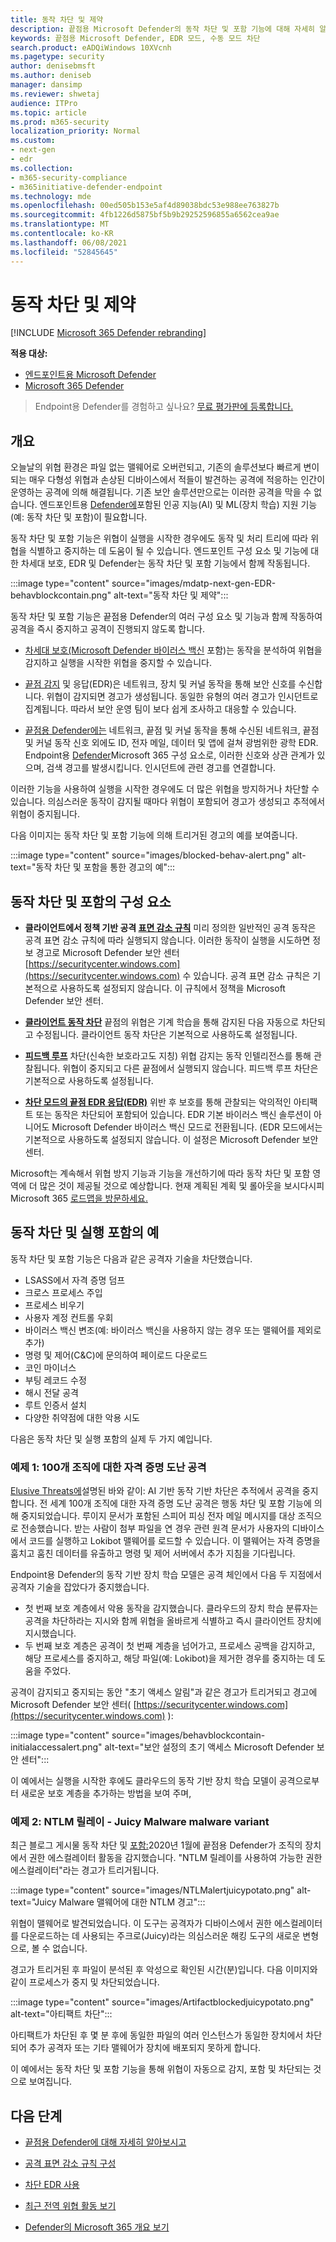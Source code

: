 ```yaml
---
title: 동작 차단 및 제약
description: 끝점용 Microsoft Defender의 동작 차단 및 포함 기능에 대해 자세히 알아보기
keywords: 끝점용 Microsoft Defender, EDR 모드, 수동 모드 차단
search.product: eADQiWindows 10XVcnh
ms.pagetype: security
author: denisebmsft
ms.author: deniseb
manager: dansimp
ms.reviewer: shwetaj
audience: ITPro
ms.topic: article
ms.prod: m365-security
localization_priority: Normal
ms.custom:
- next-gen
- edr
ms.collection:
- m365-security-compliance
- m365initiative-defender-endpoint
ms.technology: mde
ms.openlocfilehash: 00ed505b153e5af4d89038bdc53e988ee763827b
ms.sourcegitcommit: 4fb1226d5875bf5b9b29252596855a6562cea9ae
ms.translationtype: MT
ms.contentlocale: ko-KR
ms.lasthandoff: 06/08/2021
ms.locfileid: "52845645"
---
```

# <a name="behavioral-blocking-and-containment"></a>동작 차단 및 제약

[!INCLUDE [Microsoft 365 Defender rebranding](../../includes/microsoft-defender.md)]

**적용 대상:**
- [엔드포인트용 Microsoft Defender](https://go.microsoft.com/fwlink/p/?linkid=2154037)
- [Microsoft 365 Defender](https://go.microsoft.com/fwlink/?linkid=2118804)

>Endpoint용 Defender를 경험하고 싶나요? [무료 평가판에 등록합니다.](https://www.microsoft.com/microsoft-365/windows/microsoft-defender-atp?ocid=docs-wdatp-assignaccess-abovefoldlink)

## <a name="overview"></a>개요

오늘날의 위협 환경은 파일 [](/windows/security/threat-protection/intelligence/fileless-threats) 없는 맬웨어로 오버런되고, 기존의 솔루션보다 빠르게 변이되는 매우 다형성 위협과 손상된 디바이스에서 적들이 발견하는 공격에 적응하는 인간이 운영하는 공격에 의해 해결됩니다. 기존 보안 솔루션만으로는 이러한 공격을 막을 수 없습니다. 엔드포인트용 [Defender에](/windows/security)포함된 인공 지능(AI) 및 ML(장치 학습) 지원 기능(예: 동작 차단 및 포함)이 필요합니다. 

동작 차단 및 포함 기능은 위협이 실행을 시작한 경우에도 동작 및 처리 트리에 따라 위협을 식별하고 중지하는 데 도움이 될 수 있습니다. 엔드포인트 구성 요소 및 기능에 대한 차세대 보호, EDR 및 Defender는 동작 차단 및 포함 기능에서 함께 작동됩니다. 

:::image type="content" source="images/mdatp-next-gen-EDR-behavblockcontain.png" alt-text="동작 차단 및 제약":::

동작 차단 및 포함 기능은 끝점용 Defender의 여러 구성 요소 및 기능과 함께 작동하여 공격을 즉시 중지하고 공격이 진행되지 않도록 합니다.

- [차세대 보호(Microsoft Defender 바이러스 백신](/windows/security/threat-protection/microsoft-defender-antivirus/microsoft-defender-antivirus-in-windows-10) 포함)는 동작을 분석하여 위협을 감지하고 실행을 시작한 위협을 중지할 수 있습니다.

- [끝점 감지](/microsoft-365/security/defender-endpoint/overview-endpoint-detection-response) 및 응답(EDR)은 네트워크, 장치 및 커널 동작을 통해 보안 신호를 수신합니다. 위협이 감지되면 경고가 생성됩니다. 동일한 유형의 여러 경고가 인시던트로 집계됩니다. 따라서 보안 운영 팀이 보다 쉽게 조사하고 대응할 수 있습니다.

- [끝점용 Defender에는](/microsoft-365/security/defender-endpoint/overview-endpoint-detection-response) 네트워크, 끝점 및 커널 동작을 통해 수신된 네트워크, 끝점 및 커널 동작 신호 외에도 ID, 전자 메일, 데이터 및 앱에 걸쳐 광범위한 광학 EDR. Endpoint용 [Defender](/microsoft-365/security/defender/microsoft-threat-protection)Microsoft 365 구성 요소로, 이러한 신호와 상관 관계가 있으며, 검색 경고를 발생시킵니다. 인시던트에 관련 경고를 연결합니다.

이러한 기능을 사용하여 실행을 시작한 경우에도 더 많은 위협을 방지하거나 차단할 수 있습니다. 의심스러운 동작이 감지될 때마다 위협이 포함되어 경고가 생성되고 추적에서 위협이 중지됩니다. 

다음 이미지는 동작 차단 및 포함 기능에 의해 트리거된 경고의 예를 보여줍니다.

:::image type="content" source="images/blocked-behav-alert.png" alt-text="동작 차단 및 포함을 통한 경고의 예":::

## <a name="components-of-behavioral-blocking-and-containment"></a>동작 차단 및 포함의 구성 요소

- **클라이언트에서 정책 기반 공격 [표면 감소 규칙](/microsoft-365/security/defender-endpoint/attack-surface-reduction)** 미리 정의한 일반적인 공격 동작은 공격 표면 감소 규칙에 따라 실행되지 않습니다. 이러한 동작이 실행을 시도하면 정보 경고로 Microsoft Defender 보안 센터 [https://securitycenter.windows.com](https://securitycenter.windows.com) 수 있습니다. 공격 표면 감소 규칙은 기본적으로 사용하도록 설정되지 않습니다. 이 규칙에서 정책을 Microsoft Defender 보안 센터.

- **[클라이언트 동작 차단](client-behavioral-blocking.md)** 끝점의 위협은 기계 학습을 통해 감지된 다음 자동으로 차단되고 수정됩니다. 클라이언트 동작 차단은 기본적으로 사용하도록 설정됩니다. 

- **[피드백 루프](feedback-loop-blocking.md)** 차단(신속한 보호라고도 지칭) 위협 감지는 동작 인텔리전스를 통해 관찰됩니다. 위협이 중지되고 다른 끝점에서 실행되지 않습니다. 피드백 루프 차단은 기본적으로 사용하도록 설정됩니다. 

- **[차단 모드의 끝점 EDR 응답(EDR)](edr-in-block-mode.md)** 위반 후 보호를 통해 관찰되는 악의적인 아티팩트 또는 동작은 차단되어 포함되어 있습니다. EDR 기본 바이러스 백신 솔루션이 아니어도 Microsoft Defender 바이러스 백신 모드로 전환됩니다. (EDR 모드에서는 기본적으로 사용하도록 설정되지 않습니다. 이 설정은 Microsoft Defender 보안 센터. 

Microsoft는 계속해서 위협 방지 기능과 기능을 개선하기에 따라 동작 차단 및 포함 영역에 더 많은 것이 제공될 것으로 예상합니다. 현재 계획된 계획 및 롤아웃을 보시다시피 Microsoft 365 [로드맵을 방문하세요.](https://www.microsoft.com/microsoft-365/roadmap)

## <a name="examples-of-behavioral-blocking-and-containment-in-action"></a>동작 차단 및 실행 포함의 예

동작 차단 및 포함 기능은 다음과 같은 공격자 기술을 차단했습니다.

- LSASS에서 자격 증명 덤프
- 크로스 프로세스 주입
- 프로세스 비우기
- 사용자 계정 컨트롤 우회
- 바이러스 백신 변조(예: 바이러스 백신을 사용하지 않는 경우 또는 맬웨어를 제외로 추가)
- 명령 및 제어(C&C)에 문의하여 페이로드 다운로드
- 코인 마이너스
- 부팅 레코드 수정
- 해시 전달 공격
- 루트 인증서 설치
- 다양한 취약점에 대한 악용 시도

다음은 동작 차단 및 실행 포함의 실제 두 가지 예입니다.

### <a name="example-1-credential-theft-attack-against-100-organizations"></a>예제 1: 100개 조직에 대한 자격 증명 도난 공격

[Elusive Threats에](https://www.microsoft.com/security/blog/2019/10/08/in-hot-pursuit-of-elusive-threats-ai-driven-behavior-based-blocking-stops-attacks-in-their-tracks)설명된 바와 같이: AI 기반 동작 기반 차단은 추적에서 공격을 중지합니다. 전 세계 100개 조직에 대한 자격 증명 도난 공격은 행동 차단 및 포함 기능에 의해 중지되었습니다. 루이지 문서가 포함된 스피어 피싱 전자 메일 메시지를 대상 조직으로 전송했습니다. 받는 사람이 첨부 파일을 연 경우 관련 원격 문서가 사용자의 디바이스에서 코드를 실행하고 Lokibot 맬웨어를 로드할 수 있습니다. 이 맬웨어는 자격 증명을 훔치고 훔친 데이터를 유출하고 명령 및 제어 서버에서 추가 지침을 기다립니다. 

Endpoint용 Defender의 동작 기반 장치 학습 모델은 공격 체인에서 다음 두 지점에서 공격자 기술을 잡았다가 중지했습니다.
- 첫 번째 보호 계층에서 악용 동작을 감지했습니다. 클라우드의 장치 학습 분류자는 공격을 차단하라는 지시와 함께 위협을 올바르게 식별하고 즉시 클라이언트 장치에 지시했습니다.
- 두 번째 보호 계층은 공격이 첫 번째 계층을 넘어가고, 프로세스 공백을 감지하고, 해당 프로세스를 중지하고, 해당 파일(예: Lokibot)을 제거한 경우를 중지하는 데 도움을 주었다. 

공격이 감지되고 중지되는 동안 "초기 액세스 알림"과 같은 경고가 트리거되고 경고에 Microsoft Defender 보안 센터( [https://securitycenter.windows.com](https://securitycenter.windows.com) ):

:::image type="content" source="images/behavblockcontain-initialaccessalert.png" alt-text="보안 설정의 초기 액세스 Microsoft Defender 보안 센터":::

이 예에서는 실행을 시작한 후에도 클라우드의 동작 기반 장치 학습 모델이 공격으로부터 새로운 보호 계층을 추가하는 방법을 보여 주며,

### <a name="example-2-ntlm-relay---juicy-potato-malware-variant"></a>예제 2: NTLM 릴레이 - Juicy Malware malware variant

최근 블로그 게시물 동작 차단 및 [포함:](https://www.microsoft.com/security/blog/2020/03/09/behavioral-blocking-and-containment-transforming-optics-into-protection)2020년 1월에 끝점용 Defender가 조직의 장치에서 권한 에스컬레이터 활동을 감지했습니다. "NTLM 릴레이를 사용하여 가능한 권한 에스컬레이터"라는 경고가 트리거됩니다.

:::image type="content" source="images/NTLMalertjuicypotato.png" alt-text="Juicy Malware 맬웨어에 대한 NTLM 경고":::

위협이 맬웨어로 발견되었습니다. 이 도구는 공격자가 디바이스에서 권한 에스컬레이터를 다운로드하는 데 사용되는 주크로(Juicy)라는 의심스러운 해킹 도구의 새로운 변형으로, 볼 수 없습니다. 

경고가 트리거된 후 파일이 분석된 후 악성으로 확인된 시간(분)입니다. 다음 이미지와 같이 프로세스가 중지 및 차단되었습니다.

:::image type="content" source="images/Artifactblockedjuicypotato.png" alt-text="아티팩트 차단":::

아티팩트가 차단된 후 몇 분 후에 동일한 파일의 여러 인스턴스가 동일한 장치에서 차단되어 추가 공격자 또는 기타 맬웨어가 장치에 배포되지 못하게 합니다. 

이 예에서는 동작 차단 및 포함 기능을 통해 위협이 자동으로 감지, 포함 및 차단되는 것으로 보여집니다. 

## <a name="next-steps"></a>다음 단계

- [끝점용 Defender에 대해 자세히 알아보시고](/microsoft-365/security/defender-endpoint/overview-endpoint-detection-response)

- [공격 표면 감소 규칙 구성](attack-surface-reduction.md)

- [차단 EDR 사용](edr-in-block-mode.md)

- [최근 전역 위협 활동 보기](https://www.microsoft.com/wdsi/threats)

- [Defender의 Microsoft 365 개요 보기](/microsoft-365/security/defender/microsoft-threat-protection)
